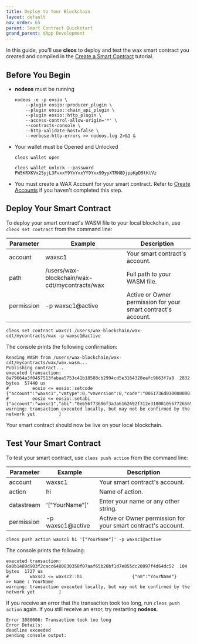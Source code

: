 ```yaml
---
title: Deploy to Your Blockchain
layout: default
nav_order: 65
parent: Smart Contract Quickstart
grand_parent: dApp Development
---
```


<!--To deploy your smart contract to your local development blockchain, you'll need to:

- Compile your smart contract
- Create a blockchain account for your smart contract.-->

In this guide, you'll use **cleos** to deploy and test the wax smart contract you created and compiled in the [Create a Smart Contract](/docs/dapp_hello_world) tutorial. 

## Before You Begin

- **nodeos** must be running 
    ```shell
    nodeos -e -p eosio \
        --plugin eosio::producer_plugin \
        --plugin eosio::chain_api_plugin \
        --plugin eosio::http_plugin \
        --access-control-allow-origin='*' \
        --contracts-console \
        --http-validate-host=false \
        --verbose-http-errors >> nodeos.log 2>&1 &
    ```
- Your wallet must be Opened and Unlocked
    ```shell
    cleos wallet open
    ```

    ```shell
    cleos wallet unlock --password PW5KRXKVx25yjL3FvxxY9YxYxxYY9Yxx99yyXTRH8DjppKpD9tKtVz
    ```
- You must create a WAX Account for your smart contract. Refer to [Create Accounts](/docs/dapp_account) if you haven't completed this step.

## Deploy Your Smart Contract

To deploy your smart contract's WASM file to your local blockchain, use `cleos set contract` from the command line:

| Parameter | Example | Description
| --- | ----------- | -------------------------- |
| account | waxsc1 | Your smart contract's account. |
| path | /users/wax-blockchain/wax-cdt/mycontracts/wax | Full path to your WASM file. |
| permission | -p waxsc1@active | Active or Owner permission for your smart contract's account. |

```shell
cleos set contract waxsc1 /users/wax-blockchain/wax-cdt/mycontracts/wax -p waxsc1@active
```

The console prints the following confirmation:

```shell
Reading WASM from /users/wax-blockchain/wax-cdt/mycontracts/wax/wax.wasm...
Publishing contract...
executed transaction: 8a79664a3f0457513fabaa5753c41b18588cb2994cd5e3164328eafc9663f7a8  2832 bytes  57440 us
#         eosio <= eosio::setcode               {"account":"waxsc1","vmtype":0,"vmversion":0,"code":"0061736d01000000013a0b60017f0060027f7f0060037f7...
#         eosio <= eosio::setabi                {"account":"waxsc1","abi":"0e656f73696f3a3a6162692f312e3100010567726565740000010000000080acd46505677...
warning: transaction executed locally, but may not be confirmed by the network yet         ]
```

Your smart contract should now be live on your local blockchain.

## Test Your Smart Contract

To test your smart contract, use `cleos push action` from the command line:

| Parameter | Example | Description
| --- | ----------- | -------------------------- |
| account | waxsc1 | Your smart contract's account. |
| action | hi | Name of action. |
| datastream | '["YourName"]' | Enter your name or any other string. |
| permission | -p waxsc1@active | Active or Owner permission for your smart contract's account. |

```shell
cleos push action waxsc1 hi '["YourName"]' -p waxsc1@active
```

The console prints the following:

```shell
executed transaction: 6a0b1489d903f2cacc6480830358f07aaf65b20bf1d7e855dc20097f4d64dc52  104 bytes  1727 us
#        waxsc2 <= waxsc2::hi                   {"nm":"YourName"}
>> Name : YourName
warning: transaction executed locally, but may not be confirmed by the network yet         ]
```

If you receive an error that the transaction took too long, run `cleos push action` again. If you still receive an error, try restarting **nodeos**.

```shell
Error 3080006: Transaction took too long
Error Details:
deadline exceeded
pending console output:
```
